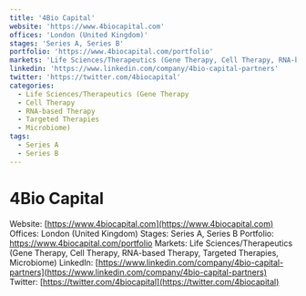```yaml
---
title: '4Bio Capital'
website: 'https://www.4biocapital.com'
offices: 'London (United Kingdom)'
stages: 'Series A, Series B'
portfolio: 'https://www.4biocapital.com/portfolio'
markets: 'Life Sciences/Therapeutics (Gene Therapy, Cell Therapy, RNA-based Therapy, Targeted Therapies, Microbiome)'
linkedin: 'https://www.linkedin.com/company/4bio-capital-partners'
twitter: 'https://twitter.com/4biocapital'
categories:
  - Life Sciences/Therapeutics (Gene Therapy
  - Cell Therapy
  - RNA-based Therapy
  - Targeted Therapies
  - Microbiome)
tags:
  - Series A
  - Series B
---
```


# 4Bio Capital
Website: [https://www.4biocapital.com](https://www.4biocapital.com)
Offices: London (United Kingdom)
Stages: Series A, Series B
Portfolio: https://www.4biocapital.com/portfolio
Markets: Life Sciences/Therapeutics (Gene Therapy, Cell Therapy, RNA-based Therapy, Targeted Therapies, Microbiome)
LinkedIn: [https://www.linkedin.com/company/4bio-capital-partners](https://www.linkedin.com/company/4bio-capital-partners)
Twitter: [https://twitter.com/4biocapital](https://twitter.com/4biocapital)
